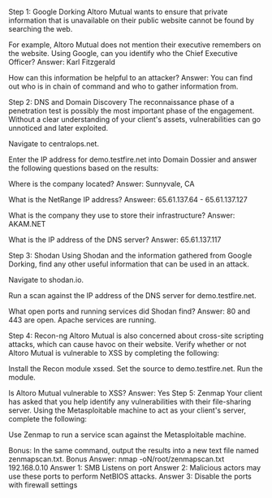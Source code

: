 Step 1: Google Dorking
Altoro Mutual wants to ensure that private information that is unavailable on their public website cannot be found by searching the web.


For example, Altoro Mutual does not mention their executive remembers on the website. Using Google, can you identify who the Chief Executive Officer?
Answer: Karl Fitzgerald 

How can this information be helpful to an attacker?
Answer: You can find out who is in chain of command and who to gather information from.


Step 2: DNS and Domain Discovery
The reconnaissance phase of a penetration test is possibly the most important phase of the engagement. Without a clear understanding of your client's assets, vulnerabilities can go unnoticed and later exploited.


Navigate to centralops.net.


Enter the IP address for demo.testfire.net into Domain Dossier and answer the following questions based on the results:


Where is the company located?
Answer: Sunnyvale, CA 

What is the NetRange IP address?
Answeer: 65.61.137.64 - 65.61.137.127

What is the company they use to store their infrastructure?
Answer: AKAM.NET

What is the IP address of the DNS server?
Answer: 65.61.137.117




Step 3: Shodan
Using Shodan and the information gathered from Google Dorking, find any other useful information that can be used in an attack.


Navigate to shodan.io.


Run a scan against the IP address of the DNS server for demo.testfire.net.

What open ports and running services did Shodan find?
Answer: 80 and 443 are open. Apache services are running. 
		



Step 4: Recon-ng
Altoro Mutual is also concerned about cross-site scripting attacks, which can cause havoc on their website. Verify whether or not Altoro Mutual is vulnerable to XSS by completing the following:

Install the Recon module xssed.
Set the source to demo.testfire.net.
Run the module.

Is Altoro Mutual vulnerable to XSS?
Answer: Yes 
Step 5: Zenmap
Your client has asked that you help identify any vulnerabilities with their file-sharing server. Using the Metasploitable machine to act as your client's server, complete the following:


Use Zenmap to run a service scan against the Metasploitable machine.


Bonus: In the same command, output the results into a new text file named zenmapscan.txt.
Bonus Answer: nmap -oN/root/zenmapscan.txt 192.168.0.10
Answer 1: SMB Listens on port
Answer 2: Malicious actors may use these ports to perform NetBIOS attacks.
Answer 3: Disable the ports with firewall settings
